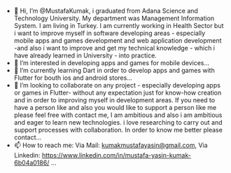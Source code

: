 - 👋 Hi, I’m @MustafaKumak, i graduated from Adana Science and Technology University. My department was Management Information System. I am living in Turkey. I am currently working in Health Sector but i want to improve myself in software developing areas - especially mobile apps and games development and web application development -and also i want to improve and get my technical knowledge - which i have already learned in University - into practice.
- 👀 I’m interested in developing apps and games for mobile devices...
- 🌱 I’m currently learning Dart in order to develop apps and games with Flutter for bouth ios and android stores...
- 💞️ I’m looking to collaborate on any project - especially developing apps or games in Flutter- without any expectation just for know-how creation and in order to improving myself in development areas. If you need to have a person like and also you would like to support a person like me please feel free with contact me, I am ambitious and also i am ambitious and eager to learn new technologies. i love researching to carry out and support processes with collaboration. In order to know me better please contact... 
- 📫 How to reach me: Via Mail: kumakmustafayasin@gmail.com, Via Linkedin: https://www.linkedin.com/in/mustafa-yasin-kumak-6b04a0186/ ...

<!---
MustafaKumak/MustafaKumak is a ✨ special ✨ repository because its `README.md` (this file) appears on your GitHub profile.
You can click the Preview link to take a look at your changes.
--->
